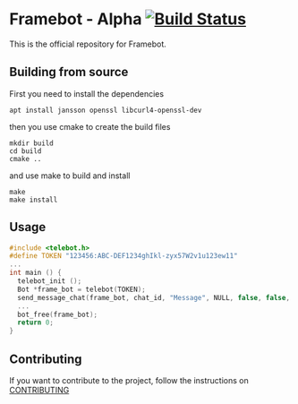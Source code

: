 # Framebot - Alpha [![Build Status](https://travis-ci.org/giancarlopro/Telebot-TelegramBotAPI.svg?branch=master)](https://travis-ci.org/giancarlopro/Telebot-TelegramBotAPI)

This is the official repository for Framebot.

## Building from source

First you need to install the dependencies

```
apt install jansson openssl libcurl4-openssl-dev
```

then you use cmake to create the build files
```
mkdir build
cd build
cmake ..
```

and use make to build and install
```
make
make install
```

## Usage
```C
#include <telebot.h>
#define TOKEN "123456:ABC-DEF1234ghIkl-zyx57W2v1u123ew11"
...
int main () {
  telebot_init ();
  Bot *frame_bot = telebot(TOKEN);
  send_message_chat(frame_bot, chat_id, "Message", NULL, false, false, 0, NULL);
  ...
  bot_free(frame_bot);
  return 0;
}
```

## Contributing

If you want to contribute to the project, follow the instructions on [CONTRIBUTING](CONTRIBUTING.md)
